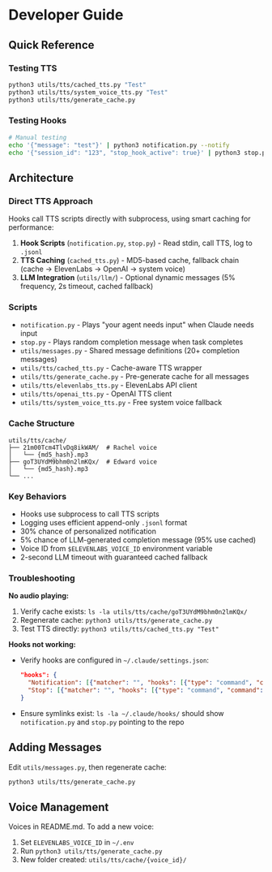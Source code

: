# Developer Guide

## Quick Reference

### Testing TTS
```bash
python3 utils/tts/cached_tts.py "Test"
python3 utils/tts/system_voice_tts.py "Test"
python3 utils/tts/generate_cache.py
```

### Testing Hooks
```bash
# Manual testing
echo '{"message": "test"}' | python3 notification.py --notify
echo '{"session_id": "123", "stop_hook_active": true}' | python3 stop.py --notify
```

## Architecture

### Direct TTS Approach
Hooks call TTS scripts directly with subprocess, using smart caching for performance:

1. **Hook Scripts** (`notification.py`, `stop.py`) - Read stdin, call TTS, log to `.jsonl`
2. **TTS Caching** (`cached_tts.py`) - MD5-based cache, fallback chain (cache → ElevenLabs → OpenAI → system voice)
3. **LLM Integration** (`utils/llm/`) - Optional dynamic messages (5% frequency, 2s timeout, cached fallback)

### Scripts
- `notification.py` - Plays "your agent needs input" when Claude needs input
- `stop.py` - Plays random completion message when task completes
- `utils/messages.py` - Shared message definitions (20+ completion messages)
- `utils/tts/cached_tts.py` - Cache-aware TTS wrapper
- `utils/tts/generate_cache.py` - Pre-generate cache for all messages
- `utils/tts/elevenlabs_tts.py` - ElevenLabs API client
- `utils/tts/openai_tts.py` - OpenAI TTS client
- `utils/tts/system_voice_tts.py` - Free system voice fallback

### Cache Structure
```
utils/tts/cache/
├── 21m00Tcm4TlvDq8ikWAM/  # Rachel voice
│   └── {md5_hash}.mp3
├── goT3UYdM9bhm0n2lmKQx/  # Edward voice
│   └── {md5_hash}.mp3
└── ...
```

### Key Behaviors
- Hooks use subprocess to call TTS scripts
- Logging uses efficient append-only `.jsonl` format
- 30% chance of personalized notification
- 5% chance of LLM-generated completion message (95% use cached)
- Voice ID from `$ELEVENLABS_VOICE_ID` environment variable
- 2-second LLM timeout with guaranteed cached fallback

### Troubleshooting

**No audio playing:**
1. Verify cache exists: `ls -la utils/tts/cache/goT3UYdM9bhm0n2lmKQx/`
2. Regenerate cache: `python3 utils/tts/generate_cache.py`
3. Test TTS directly: `python3 utils/tts/cached_tts.py "Test"`

**Hooks not working:**
- Verify hooks are configured in `~/.claude/settings.json`:
  ```json
  "hooks": {
    "Notification": [{"matcher": "", "hooks": [{"type": "command", "command": "python3 ~/.claude/hooks/notification.py --notify"}]}],
    "Stop": [{"matcher": "", "hooks": [{"type": "command", "command": "python3 ~/.claude/hooks/stop.py --notify"}]}]
  }
  ```
- Ensure symlinks exist: `ls -la ~/.claude/hooks/` should show `notification.py` and `stop.py` pointing to the repo

## Adding Messages

Edit `utils/messages.py`, then regenerate cache:
```bash
python3 utils/tts/generate_cache.py
```

## Voice Management

Voices in README.md. To add a new voice:
1. Set `ELEVENLABS_VOICE_ID` in `~/.env`
2. Run `python3 utils/tts/generate_cache.py`
3. New folder created: `utils/tts/cache/{voice_id}/`
